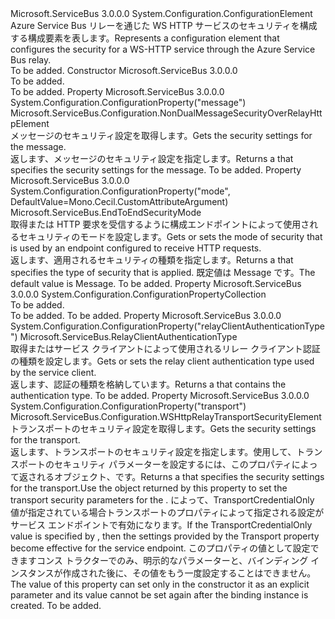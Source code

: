 <Type Name="WSHttpRelaySecurityElement" FullName="Microsoft.ServiceBus.Configuration.WSHttpRelaySecurityElement">
  <TypeSignature Language="C#" Value="public sealed class WSHttpRelaySecurityElement : System.Configuration.ConfigurationElement" />
  <TypeSignature Language="ILAsm" Value=".class public auto ansi sealed beforefieldinit WSHttpRelaySecurityElement extends System.Configuration.ConfigurationElement" />
  <TypeSignature Language="DocId" Value="T:Microsoft.ServiceBus.Configuration.WSHttpRelaySecurityElement" />
  <TypeSignature Language="VB.NET" Value="Public NotInheritable Class WSHttpRelaySecurityElement&#xA;Inherits ConfigurationElement" />
  <TypeSignature Language="F#" Value="type WSHttpRelaySecurityElement = class&#xA;    inherit ConfigurationElement" />
  <AssemblyInfo>
    <AssemblyName>Microsoft.ServiceBus</AssemblyName>
    <AssemblyVersion>3.0.0.0</AssemblyVersion>
  </AssemblyInfo>
  <Base>
    <BaseTypeName>System.Configuration.ConfigurationElement</BaseTypeName>
  </Base>
  <Interfaces />
  <Docs>
    <summary><span data-ttu-id="671ad-101">Azure Service Bus リレーを通じた WS HTTP サービスのセキュリティを構成する構成要素を表します。</span><span class="sxs-lookup"><span data-stu-id="671ad-101">Represents a configuration element that configures the security for a WS-HTTP service through the Azure Service Bus relay.</span></span></summary>
    <remarks>To be added.</remarks>
  </Docs>
  <Members>
    <Member MemberName=".ctor">
      <MemberSignature Language="C#" Value="public WSHttpRelaySecurityElement ();" />
      <MemberSignature Language="ILAsm" Value=".method public hidebysig specialname rtspecialname instance void .ctor() cil managed" />
      <MemberSignature Language="DocId" Value="M:Microsoft.ServiceBus.Configuration.WSHttpRelaySecurityElement.#ctor" />
      <MemberSignature Language="VB.NET" Value="Public Sub New ()" />
      <MemberType>Constructor</MemberType>
      <AssemblyInfo>
        <AssemblyName>Microsoft.ServiceBus</AssemblyName>
        <AssemblyVersion>3.0.0.0</AssemblyVersion>
      </AssemblyInfo>
      <Parameters />
      <Docs>
        <summary>To be added.</summary>
        <remarks>To be added.</remarks>
      </Docs>
    </Member>
    <Member MemberName="Message">
      <MemberSignature Language="C#" Value="public Microsoft.ServiceBus.Configuration.NonDualMessageSecurityOverRelayHttpElement Message { get; }" />
      <MemberSignature Language="ILAsm" Value=".property instance class Microsoft.ServiceBus.Configuration.NonDualMessageSecurityOverRelayHttpElement Message" />
      <MemberSignature Language="DocId" Value="P:Microsoft.ServiceBus.Configuration.WSHttpRelaySecurityElement.Message" />
      <MemberSignature Language="VB.NET" Value="Public ReadOnly Property Message As NonDualMessageSecurityOverRelayHttpElement" />
      <MemberSignature Language="F#" Value="member this.Message : Microsoft.ServiceBus.Configuration.NonDualMessageSecurityOverRelayHttpElement" Usage="Microsoft.ServiceBus.Configuration.WSHttpRelaySecurityElement.Message" />
      <MemberType>Property</MemberType>
      <AssemblyInfo>
        <AssemblyName>Microsoft.ServiceBus</AssemblyName>
        <AssemblyVersion>3.0.0.0</AssemblyVersion>
      </AssemblyInfo>
      <Attributes>
        <Attribute>
          <AttributeName>System.Configuration.ConfigurationProperty("message")</AttributeName>
        </Attribute>
      </Attributes>
      <ReturnValue>
        <ReturnType>Microsoft.ServiceBus.Configuration.NonDualMessageSecurityOverRelayHttpElement</ReturnType>
      </ReturnValue>
      <Docs>
        <summary><span data-ttu-id="671ad-102">メッセージのセキュリティ設定を取得します。</span><span class="sxs-lookup"><span data-stu-id="671ad-102">Gets the security settings for the message.</span></span></summary>
        <value><span data-ttu-id="671ad-103">返します、<see cref="T:Microsoft.ServiceBus.Configuration.NonDualMessageSecurityOverRelayHttpElement" />メッセージのセキュリティ設定を指定します。</span><span class="sxs-lookup"><span data-stu-id="671ad-103">Returns a <see cref="T:Microsoft.ServiceBus.Configuration.NonDualMessageSecurityOverRelayHttpElement" /> that specifies the security settings for the message.</span></span></value>
        <remarks>To be added.</remarks>
      </Docs>
    </Member>
    <Member MemberName="Mode">
      <MemberSignature Language="C#" Value="public Microsoft.ServiceBus.EndToEndSecurityMode Mode { get; set; }" />
      <MemberSignature Language="ILAsm" Value=".property instance valuetype Microsoft.ServiceBus.EndToEndSecurityMode Mode" />
      <MemberSignature Language="DocId" Value="P:Microsoft.ServiceBus.Configuration.WSHttpRelaySecurityElement.Mode" />
      <MemberSignature Language="VB.NET" Value="Public Property Mode As EndToEndSecurityMode" />
      <MemberSignature Language="F#" Value="member this.Mode : Microsoft.ServiceBus.EndToEndSecurityMode with get, set" Usage="Microsoft.ServiceBus.Configuration.WSHttpRelaySecurityElement.Mode" />
      <MemberType>Property</MemberType>
      <AssemblyInfo>
        <AssemblyName>Microsoft.ServiceBus</AssemblyName>
        <AssemblyVersion>3.0.0.0</AssemblyVersion>
      </AssemblyInfo>
      <Attributes>
        <Attribute>
          <AttributeName>System.Configuration.ConfigurationProperty("mode", DefaultValue=Mono.Cecil.CustomAttributeArgument)</AttributeName>
        </Attribute>
      </Attributes>
      <ReturnValue>
        <ReturnType>Microsoft.ServiceBus.EndToEndSecurityMode</ReturnType>
      </ReturnValue>
      <Docs>
        <summary><span data-ttu-id="671ad-104">取得または HTTP 要求を受信するように構成エンドポイントによって使用されるセキュリティのモードを設定します。</span><span class="sxs-lookup"><span data-stu-id="671ad-104">Gets or sets the mode of security that is used by an endpoint configured to receive HTTP requests.</span></span></summary>
        <value><span data-ttu-id="671ad-105">返します、<see cref="T:Microsoft.ServiceBus.EndToEndSecurityMode" />適用されるセキュリティの種類を指定します。</span><span class="sxs-lookup"><span data-stu-id="671ad-105">Returns a <see cref="T:Microsoft.ServiceBus.EndToEndSecurityMode" /> that specifies the type of security that is applied.</span></span> <span data-ttu-id="671ad-106">既定値は Message です。</span><span class="sxs-lookup"><span data-stu-id="671ad-106">The default value is Message.</span></span></value>
        <remarks>To be added.</remarks>
      </Docs>
    </Member>
    <Member MemberName="Properties">
      <MemberSignature Language="C#" Value="protected override System.Configuration.ConfigurationPropertyCollection Properties { get; }" />
      <MemberSignature Language="ILAsm" Value=".property instance class System.Configuration.ConfigurationPropertyCollection Properties" />
      <MemberSignature Language="DocId" Value="P:Microsoft.ServiceBus.Configuration.WSHttpRelaySecurityElement.Properties" />
      <MemberSignature Language="VB.NET" Value="Protected Overrides ReadOnly Property Properties As ConfigurationPropertyCollection" />
      <MemberSignature Language="F#" Value="member this.Properties : System.Configuration.ConfigurationPropertyCollection" Usage="Microsoft.ServiceBus.Configuration.WSHttpRelaySecurityElement.Properties" />
      <MemberType>Property</MemberType>
      <AssemblyInfo>
        <AssemblyName>Microsoft.ServiceBus</AssemblyName>
        <AssemblyVersion>3.0.0.0</AssemblyVersion>
      </AssemblyInfo>
      <ReturnValue>
        <ReturnType>System.Configuration.ConfigurationPropertyCollection</ReturnType>
      </ReturnValue>
      <Docs>
        <summary>To be added.</summary>
        <value>To be added.</value>
        <remarks>To be added.</remarks>
      </Docs>
    </Member>
    <Member MemberName="RelayClientAuthenticationType">
      <MemberSignature Language="C#" Value="public Microsoft.ServiceBus.RelayClientAuthenticationType RelayClientAuthenticationType { get; set; }" />
      <MemberSignature Language="ILAsm" Value=".property instance valuetype Microsoft.ServiceBus.RelayClientAuthenticationType RelayClientAuthenticationType" />
      <MemberSignature Language="DocId" Value="P:Microsoft.ServiceBus.Configuration.WSHttpRelaySecurityElement.RelayClientAuthenticationType" />
      <MemberSignature Language="VB.NET" Value="Public Property RelayClientAuthenticationType As RelayClientAuthenticationType" />
      <MemberSignature Language="F#" Value="member this.RelayClientAuthenticationType : Microsoft.ServiceBus.RelayClientAuthenticationType with get, set" Usage="Microsoft.ServiceBus.Configuration.WSHttpRelaySecurityElement.RelayClientAuthenticationType" />
      <MemberType>Property</MemberType>
      <AssemblyInfo>
        <AssemblyName>Microsoft.ServiceBus</AssemblyName>
        <AssemblyVersion>3.0.0.0</AssemblyVersion>
      </AssemblyInfo>
      <Attributes>
        <Attribute>
          <AttributeName>System.Configuration.ConfigurationProperty("relayClientAuthenticationType")</AttributeName>
        </Attribute>
      </Attributes>
      <ReturnValue>
        <ReturnType>Microsoft.ServiceBus.RelayClientAuthenticationType</ReturnType>
      </ReturnValue>
      <Docs>
        <summary><span data-ttu-id="671ad-107">取得またはサービス クライアントによって使用されるリレー クライアント認証の種類を設定します。</span><span class="sxs-lookup"><span data-stu-id="671ad-107">Gets or sets the relay client authentication type used by the service client.</span></span></summary>
        <value><span data-ttu-id="671ad-108">返します、<see cref="T:Microsoft.ServiceBus.RelayClientAuthenticationType" />認証の種類を格納しています。</span><span class="sxs-lookup"><span data-stu-id="671ad-108">Returns a <see cref="T:Microsoft.ServiceBus.RelayClientAuthenticationType" /> that contains the authentication type.</span></span></value>
        <remarks>To be added.</remarks>
      </Docs>
    </Member>
    <Member MemberName="Transport">
      <MemberSignature Language="C#" Value="public Microsoft.ServiceBus.Configuration.WSHttpRelayTransportSecurityElement Transport { get; }" />
      <MemberSignature Language="ILAsm" Value=".property instance class Microsoft.ServiceBus.Configuration.WSHttpRelayTransportSecurityElement Transport" />
      <MemberSignature Language="DocId" Value="P:Microsoft.ServiceBus.Configuration.WSHttpRelaySecurityElement.Transport" />
      <MemberSignature Language="VB.NET" Value="Public ReadOnly Property Transport As WSHttpRelayTransportSecurityElement" />
      <MemberSignature Language="F#" Value="member this.Transport : Microsoft.ServiceBus.Configuration.WSHttpRelayTransportSecurityElement" Usage="Microsoft.ServiceBus.Configuration.WSHttpRelaySecurityElement.Transport" />
      <MemberType>Property</MemberType>
      <AssemblyInfo>
        <AssemblyName>Microsoft.ServiceBus</AssemblyName>
        <AssemblyVersion>3.0.0.0</AssemblyVersion>
      </AssemblyInfo>
      <Attributes>
        <Attribute>
          <AttributeName>System.Configuration.ConfigurationProperty("transport")</AttributeName>
        </Attribute>
      </Attributes>
      <ReturnValue>
        <ReturnType>Microsoft.ServiceBus.Configuration.WSHttpRelayTransportSecurityElement</ReturnType>
      </ReturnValue>
      <Docs>
        <summary><span data-ttu-id="671ad-109">トランスポートのセキュリティ設定を取得します。</span><span class="sxs-lookup"><span data-stu-id="671ad-109">Gets the security settings for the transport.</span></span></summary>
        <value><span data-ttu-id="671ad-110">返します、<see cref="T:Microsoft.ServiceBus.Configuration.WSHttpRelayTransportSecurityElement" />トランスポートのセキュリティ設定を指定します。使用して、<see cref="T:Microsoft.ServiceBus.Configuration.WSHttpRelayTransportSecurityElement" />トランスポートのセキュリティ パラメーターを設定するには、このプロパティによって返されるオブジェクト、<see cref="T:Microsoft.ServiceBus.WSHttpRelayBinding" />です。</span><span class="sxs-lookup"><span data-stu-id="671ad-110">Returns a <see cref="T:Microsoft.ServiceBus.Configuration.WSHttpRelayTransportSecurityElement" /> that specifies the security settings for the transport.Use the <see cref="T:Microsoft.ServiceBus.Configuration.WSHttpRelayTransportSecurityElement" /> object returned by this property to set the transport security parameters for the <see cref="T:Microsoft.ServiceBus.WSHttpRelayBinding" />.</span></span> <span data-ttu-id="671ad-111">によって、TransportCredentialOnly 値が指定されている場合<see cref="M:Microsoft.ServiceBus.WSHttpRelayBinding.#ctor(Microsoft.ServiceBus.EndToEndSecurityMode,Microsoft.ServiceBus.RelayClientAuthenticationType,System.Boolean)" />トランスポートのプロパティによって指定される設定がサービス エンドポイントで有効になります。</span><span class="sxs-lookup"><span data-stu-id="671ad-111">If the TransportCredentialOnly value is specified by <see cref="M:Microsoft.ServiceBus.WSHttpRelayBinding.#ctor(Microsoft.ServiceBus.EndToEndSecurityMode,Microsoft.ServiceBus.RelayClientAuthenticationType,System.Boolean)" />, then the settings provided by the Transport property become effective for the service endpoint.</span></span> <span data-ttu-id="671ad-112">このプロパティの値として設定できますコンス トラクターでのみ、明示的なパラメーターと、バインディング インスタンスが作成された後に、その値をもう一度設定することはできません。</span><span class="sxs-lookup"><span data-stu-id="671ad-112">The value of this property can set only in the constructor it as an explicit parameter and its value cannot be set again after the binding instance is created.</span></span></value>
        <remarks>To be added.</remarks>
      </Docs>
    </Member>
  </Members>
</Type>